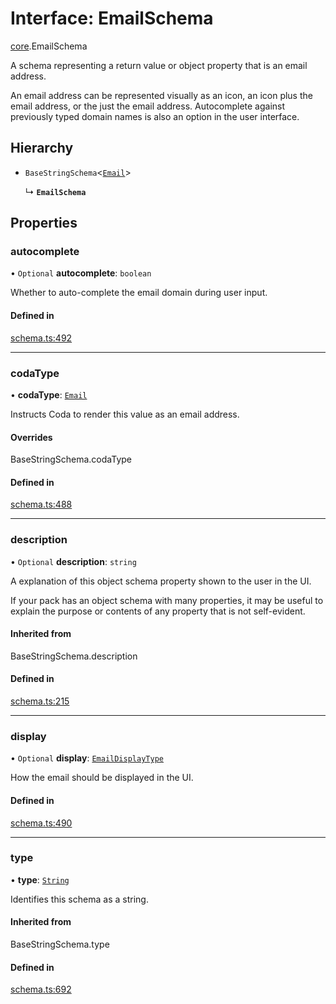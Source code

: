 # Interface: EmailSchema

[core](../modules/core.md).EmailSchema

A schema representing a return value or object property that is an email address.

An email address can be represented visually as an icon, an icon plus the email address, or
the just the email address.  Autocomplete against previously typed domain names is
also an option in the user interface.

## Hierarchy

- `BaseStringSchema`<[`Email`](../enums/core.ValueHintType.md#email)\>

  ↳ **`EmailSchema`**

## Properties

### autocomplete

• `Optional` **autocomplete**: `boolean`

Whether to auto-complete the email domain during user input.

#### Defined in

[schema.ts:492](https://github.com/coda/packs-sdk/blob/main/schema.ts#L492)

___

### codaType

• **codaType**: [`Email`](../enums/core.ValueHintType.md#email)

Instructs Coda to render this value as an email address.

#### Overrides

BaseStringSchema.codaType

#### Defined in

[schema.ts:488](https://github.com/coda/packs-sdk/blob/main/schema.ts#L488)

___

### description

• `Optional` **description**: `string`

A explanation of this object schema property shown to the user in the UI.

If your pack has an object schema with many properties, it may be useful to
explain the purpose or contents of any property that is not self-evident.

#### Inherited from

BaseStringSchema.description

#### Defined in

[schema.ts:215](https://github.com/coda/packs-sdk/blob/main/schema.ts#L215)

___

### display

• `Optional` **display**: [`EmailDisplayType`](../enums/core.EmailDisplayType.md)

How the email should be displayed in the UI.

#### Defined in

[schema.ts:490](https://github.com/coda/packs-sdk/blob/main/schema.ts#L490)

___

### type

• **type**: [`String`](../enums/core.ValueType.md#string)

Identifies this schema as a string.

#### Inherited from

BaseStringSchema.type

#### Defined in

[schema.ts:692](https://github.com/coda/packs-sdk/blob/main/schema.ts#L692)
